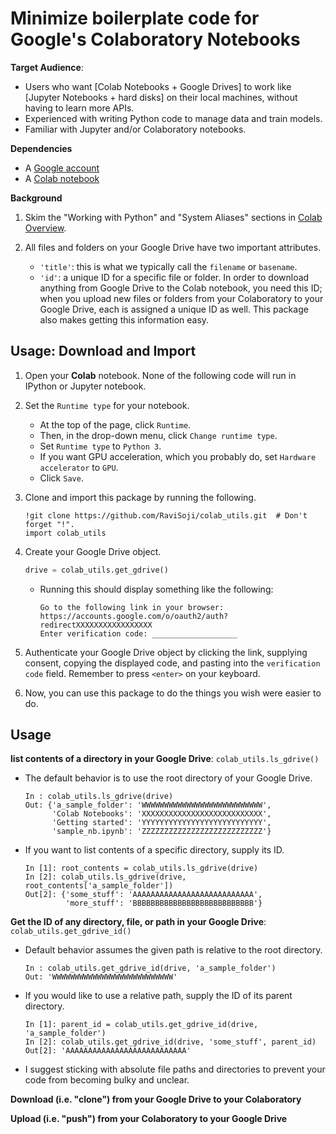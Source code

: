 # Minimize boilerplate code for Google's Colaboratory Notebooks

__Target Audience__:
- Users who want [Colab Notebooks + Google Drives] 
   to work like [Jupyter Notebooks + hard disks] 
   on their local machines, without having to learn more APIs.
- Experienced with writing Python code to manage data and train models.
- Familiar with Jupyter and/or Colaboratory notebooks.

__Dependencies__
- A [Google account](https://accounts.google.com/signup)
- A [Colab notebook](https://colab.research.google.com/notebooks/welcome.ipynb#scrollTo=-Rh3-Vt9Nev9)

__Background__
1. Skim the \"Working with Python\" and \"System Aliases\" sections in 
    [Colab Overview](https://colab.research.google.com/notebooks/basic_features_overview.ipynb).

2. All files and folders on your Google Drive have two important attributes.
   - `'title'`: this is what we typically call the `filename` or `basename`.
   - `'id'`: a unique ID for a specific file or folder. 
      In order to download anything from Google Drive to the Colab notebook, 
       you need this ID; 
       when you upload new files or folders from your Colaboratory to your 
       Google Drive, each is assigned a unique ID as well.
      This package also makes getting this information easy.

## Usage: Download and Import
1. Open your __Colab__ notebook. 
   None of the following code will run in IPython or Jupyter notebook.

2. Set the `Runtime type` for your notebook.
    - At the top of the page, click `Runtime`. 
    - Then, in the drop-down menu, click `Change runtime type`.
    - Set `Runtime type` to `Python 3`.
    - If you want GPU acceleration, which you probably do, 
       set `Hardware accelerator` to `GPU`.
    - Click `Save`.

2. Clone and import this package by running the following.
    ```
    !git clone https://github.com/RaviSoji/colab_utils.git  # Don't forget "!".
    import colab_utils
    ```

3. Create your Google Drive object.
    ``` python
    drive = colab_utils.get_gdrive()
    ```

    - Running this should display something like the following:
       ```
       Go to the following link in your browser:
       https://accounts.google.com/o/oauth2/auth?redirectXXXXXXXXXXXXXXXXX
       Enter verification code: ___________________
       ```

4. Authenticate your Google Drive object by clicking the link,
    supplying consent, copying the displayed code, 
    and pasting into the `verification code` field.
   Remember to press `<enter>` on your keyboard.

5. Now, you can use this package to do the things you wish were easier to do.

## Usage
__list contents of a directory in your Google Drive__: 
 `colab_utils.ls_gdrive()`
- The default behavior is to use the root directory of your Google Drive.
  ```
  In : colab_utils.ls_gdrive(drive)
  Out: {'a_sample_folder': 'WWWWWWWWWWWWWWWWWWWWWWWWWWW',
        'Colab Notebooks': 'XXXXXXXXXXXXXXXXXXXXXXXXXXX',
        'Getting started': 'YYYYYYYYYYYYYYYYYYYYYYYYYYY',
        'sample_nb.ipynb': 'ZZZZZZZZZZZZZZZZZZZZZZZZZZZ'}
  ```
- If you want to list contents of a specific directory, supply its ID.
  ```
  In [1]: root_contents = colab_utils.ls_gdrive(drive)
  In [2]: colab_utils.ls_gdrive(drive, root_contents['a_sample_folder'])
  Out[2]: {'some_stuff': 'AAAAAAAAAAAAAAAAAAAAAAAAAAA',
           'more_stuff': 'BBBBBBBBBBBBBBBBBBBBBBBBBBB'}
  ```

__Get the ID of any directory, file, or path in your Google Drive__: 
  `colab_utils.get_gdrive_id()`
- Default behavior assumes the given path is relative to the root directory.
  ```
  In : colab_utils.get_gdrive_id(drive, 'a_sample_folder')
  Out: 'WWWWWWWWWWWWWWWWWWWWWWWWWWW'
  ```

- If you would like to use a relative path, 
   supply the ID of its parent directory.
  ```
  In [1]: parent_id = colab_utils.get_gdrive_id(drive, 'a_sample_folder')
  In [2]: colab_utils.get_gdrive_id(drive, 'some_stuff', parent_id)
  Out[2]: 'AAAAAAAAAAAAAAAAAAAAAAAAAAA'
  ```
- I suggest sticking with absolute file paths and directories to prevent 
   your code from becoming bulky and unclear.


__Download (i.e. \"clone\") from your Google Drive to your Colaboratory__

__Upload (i.e. \"push\") from your Colaboratory to your Google Drive__
